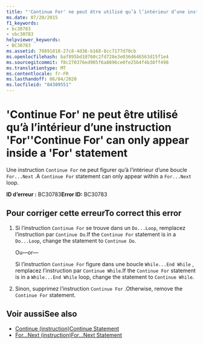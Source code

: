 ```yaml
---
title: "'Continue For' ne peut être utilisé qu’à l’intérieur d’une instruction 'For'"
ms.date: 07/20/2015
f1_keywords:
- bc30783
- vbc30783
helpviewer_keywords:
- BC30783
ms.assetid: 70891018-27c8-4d36-b168-8cc7177d70cb
ms.openlocfilehash: baf895bd10760c2fd728e3e036d646563d15f1e4
ms.sourcegitcommit: f8c270376ed905f6a8896ce0fe25b4f4b38ff498
ms.translationtype: MT
ms.contentlocale: fr-FR
ms.lasthandoff: 06/04/2020
ms.locfileid: "84389551"
---
```

# <a name="continue-for-can-only-appear-inside-a-for-statement"></a><span data-ttu-id="962d2-102">'Continue For' ne peut être utilisé qu’à l’intérieur d’une instruction 'For'</span><span class="sxs-lookup"><span data-stu-id="962d2-102">'Continue For' can only appear inside a 'For' statement</span></span>
<span data-ttu-id="962d2-103">Une instruction `Continue For` ne peut figurer qu’à l’intérieur d’une boucle `For...Next` .</span><span class="sxs-lookup"><span data-stu-id="962d2-103">A `Continue For` statement can only appear within a `For...Next` loop.</span></span>  
  
 <span data-ttu-id="962d2-104">**ID d’erreur :** BC30783</span><span class="sxs-lookup"><span data-stu-id="962d2-104">**Error ID:** BC30783</span></span>  
  
## <a name="to-correct-this-error"></a><span data-ttu-id="962d2-105">Pour corriger cette erreur</span><span class="sxs-lookup"><span data-stu-id="962d2-105">To correct this error</span></span>  
  
1. <span data-ttu-id="962d2-106">Si l’instruction `Continue For` se trouve dans un `Do...Loop`, remplacez l’instruction par `Continue Do`.</span><span class="sxs-lookup"><span data-stu-id="962d2-106">If the `Continue For` statement is in a `Do...Loop`, change the statement to `Continue Do`.</span></span>  
  
     <span data-ttu-id="962d2-107">Ou</span><span class="sxs-lookup"><span data-stu-id="962d2-107">—or—</span></span>  
  
     <span data-ttu-id="962d2-108">Si l’instruction `Continue For` figure dans une boucle `While...End While` , remplacez l’instruction par `Continue While`.</span><span class="sxs-lookup"><span data-stu-id="962d2-108">If the `Continue For` statement is in a `While...End While` loop, change the statement to `Continue While`.</span></span>  
  
2. <span data-ttu-id="962d2-109">Sinon, supprimez l’instruction `Continue For` .</span><span class="sxs-lookup"><span data-stu-id="962d2-109">Otherwise, remove the `Continue For` statement.</span></span>  
  
## <a name="see-also"></a><span data-ttu-id="962d2-110">Voir aussi</span><span class="sxs-lookup"><span data-stu-id="962d2-110">See also</span></span>

- [<span data-ttu-id="962d2-111">Continue (instruction)</span><span class="sxs-lookup"><span data-stu-id="962d2-111">Continue Statement</span></span>](../language-reference/statements/continue-statement.md)
- [<span data-ttu-id="962d2-112">For...Next (instruction)</span><span class="sxs-lookup"><span data-stu-id="962d2-112">For...Next Statement</span></span>](../language-reference/statements/for-next-statement.md)
